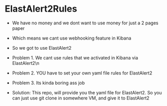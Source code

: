 # ElastAlert2Rules

- We have no money and we dont want to use money for just a 2 pages paper
- Which means we cant use webhooking feature in Kibana
- So we got to use ElastAlert2

- Problem 1. We cant use rules that we activated in Kibana via ElastAlert2\n
- Problem 2. YOU have to set your own yaml file rules for ElastAlert2
- Problem 3. Its kinda boring ass job

- Solution: This repo, will provide you the yaml file for ElastAlert2. So you can just use git clone in somewhere VM, and give it to ElastAlert2
